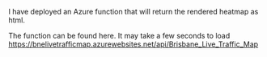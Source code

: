 I have deployed an Azure function that will return the rendered heatmap as html. 

The function can be found here. It may take a few seconds to load 
https://bnelivetrafficmap.azurewebsites.net/api/Brisbane_Live_Traffic_Map
